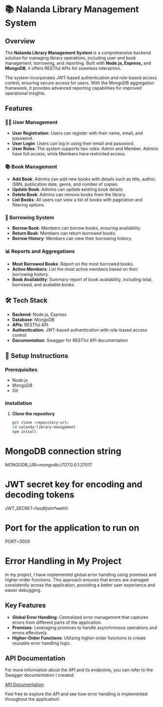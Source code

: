 # 📚 Nalanda Library Management System

## Overview

The **Nalanda Library Management System** is a comprehensive backend solution for managing library operations, including user and book management, borrowing, and reporting. Built with **Node.js, Express,** and **MongoDB**, it offers RESTful APIs for seamless interaction.

The system incorporates JWT-based authentication and role-based access control, ensuring secure access for users. With the MongoDB aggregation framework, it provides advanced reporting capabilities for improved operational insights.

## Features

### 🧑‍💻 User Management
- **User Registration**: Users can register with their name, email, and password.
- **User Login**: Users can log in using their email and password.
- **User Roles**: The system supports two roles: Admin and Member. Admins have full access, while Members have restricted access.

### 📚 Book Management
- **Add Book**: Admins can add new books with details such as title, author, ISBN, publication date, genre, and number of copies.
- **Update Book**: Admins can update existing book details.
- **Delete Book**: Admins can remove books from the library.
- **List Books**: All users can view a list of books with pagination and filtering options.

### 📖 Borrowing System
- **Borrow Book**: Members can borrow books, ensuring availability.
- **Return Book**: Members can return borrowed books.
- **Borrow History**: Members can view their borrowing history.

### 📊 Reports and Aggregations
- **Most Borrowed Books**: Report on the most borrowed books.
- **Active Members**: List the most active members based on their borrowing history.
- **Book Availability**: Summary report of book availability, including total, borrowed, and available books.

## 🛠 Tech Stack
- **Backend**: Node.js, Express
- **Database**: MongoDB
- **APIs**: RESTful API
- **Authentication**: JWT-based authentication with role-based access control
- **Documentation**: Swagger for RESTful API documentation

## 🚀 Setup Instructions

### Prerequisites
- Node.js 
- MongoDB
- Git

### Installation
1. **Clone the repository**
   ```bash
   git clone <repository-url>
   cd nalanda-library-management
   npm install

# MongoDB connection string
MONGODB_URI=mongodb://127.0.0.1:27017

# JWT secret key for encoding and decoding tokens
JWT_SECRET=fasdfjishrfweihfi

# Port for the application to run on
PORT=3000

# Error Handling in My Project

In my project, I have implemented global error handling using promises and higher-order functions. This approach ensures that errors are managed consistently across the application, providing a better user experience and easier debugging.

## Key Features

- **Global Error Handling**: Centralized error management that captures errors from different parts of the application.
- **Promises**: Leveraging promises to handle asynchronous operations and errors effectively.
- **Higher-Order Functions**: Utilizing higher-order functions to create reusable error handling logic.

## API Documentation

For more information about the API and its endpoints, you can refer to the Swagger documentation I created:

[API Documentation](http://localhost:3000/api-docs)

Feel free to explore the API and see how error handling is implemented throughout the application!
